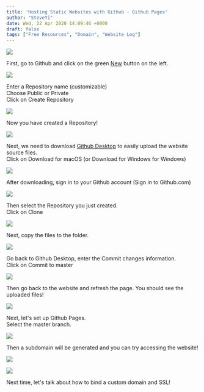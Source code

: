 ```yaml
---
title: 'Hosting Static Websites with Github - Github Pages'
author: "SteveYi"
date: Wed, 22 Apr 2020 14:09:46 +0000
draft: false
tags: ["Free Resources", "Domain", "Website Log"]
---
```


![](https://static-a1.steveyi.net/media/blog/2020/04/github-static-website-12.png)

First, go to Github and click on the green [New](https://github.com/new) button on the left.

![](https://static-a1.steveyi.net/media/blog/2020/04/github-static-website-1-1920x1142.png)

Enter a Repository name (customizable)  
Choose Public or Private  
Click on Create Repository

![](https://static-a1.steveyi.net/media/blog/2020/04/github-static-website-2-1920x1142.png)

Now you have created a Repository!

![](https://static-a1.steveyi.net/media/blog/2020/04/github-static-website-3-1920x1142.png)

Next, we need to download [Github Desktop](https://desktop.github.com/) to easily upload the website source files.  
Click on Download for macOS (or Download for Windows for Windows)

![](https://static-a1.steveyi.net/media/blog/2020/04/github-static-website-4-1920x1142.png)

After downloading, sign in to your Github account (Sign in to Github.com)

![](https://static-a1.steveyi.net/media/blog/2020/04/github-static-website-5-1920x1383.png)

Then select the Repository you just created.  
Click on Clone

![](https://static-a1.steveyi.net/media/blog/2020/04/github-static-website-6-1920x1383.png)

Next, copy the files to the folder.

![](https://static-a1.steveyi.net/media/blog/2020/04/github-static-website-7.png)

Go back to Github Desktop, enter the Commit changes information.  
Click on Commit to master

![](https://static-a1.steveyi.net/media/blog/2020/04/github-static-website-8-1920x1383.png)

Then go back to the website and refresh the page. You should see the uploaded files!

![](https://static-a1.steveyi.net/media/blog/2020/04/github-static-website-9-1920x1142.png)

Next, let's set up Github Pages.  
Select the master branch.

![](https://static-a1.steveyi.net/media/blog/2020/04/github-static-website-10-1920x1142.png)

Then a subdomain will be generated and you can try accessing the website!

![](https://static-a1.steveyi.net/media/blog/2020/04/github-static-website-12.png)

![](https://static-a1.steveyi.net/media/blog/2020/04/github-static-website-11-1920x1142.png)

Next time, let's talk about how to bind a custom domain and SSL!
